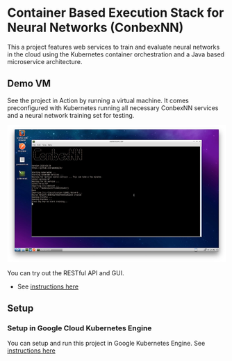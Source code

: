 # Container Based Execution Stack for Neural Networks (ConbexNN)
This a project features web services to train and evaluate neural networks in the cloud using the Kubernetes container orchestration and a Java based microservice architecture. 

## Demo VM
See the project in Action by running a virtual machine. It comes preconfigured with Kubernetes running all necessary ConbexNN services and a neural network training set for testing.

![VM Screenshot](deploy/vm/img/vm_small.jpg)

You can try out the RESTful API and GUI.

* See [instructions here](/deploy/vm/)

## Setup 
### Setup in Google Cloud Kubernetes Engine
You can setup and run this project in Google Kubernetes Engine.
See [instructions here](/deploy/cloud/google/)
